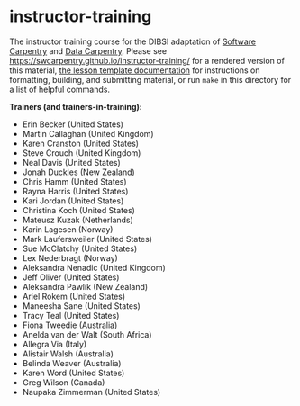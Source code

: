 instructor-training
===================

The instructor training course for the DIBSI adaptation of [Software Carpentry][swc-site] and [Data Carpentry][dc-site].
Please see <https://swcarpentry.github.io/instructor-training/> for a rendered version of this material,
[the lesson template documentation][lesson-example]
for instructions on formatting, building, and submitting material,
or run `make` in this directory for a list of helpful commands.


**Trainers (and trainers-in-training):**

*   Erin Becker (United States)
*   Martin Callaghan (United Kingdom)
*   Karen Cranston (United States)
*   Steve Crouch (United Kingdom)
*   Neal Davis (United States)
*   Jonah Duckles (New Zealand)
*   Chris Hamm (United States)
*   Rayna Harris (United States)
*   Kari Jordan (United States)
*   Christina Koch (United States)
*   Mateusz Kuzak (Netherlands)
*   Karin Lagesen (Norway)
*   Mark Laufersweiler (United States)
*   Sue McClatchy (United States)
*   Lex Nederbragt (Norway)
*   Aleksandra Nenadic (United Kingdom)
*   Jeff Oliver (United States)
*   Aleksandra Pawlik (New Zealand)
*   Ariel Rokem (United States)
*   Maneesha Sane (United States)
*   Tracy Teal (United States)
*   Fiona Tweedie (Australia)
*   Anelda van der Walt (South Africa)
*   Allegra Via (Italy)
*   Alistair Walsh (Australia)
*   Belinda Weaver (Australia)
*   Karen Word (United States)
*   Greg Wilson (Canada)
*   Naupaka Zimmerman (United States)

[dc-site]: http://datacarpentry.org
[lesson-example]: https://swcarpentry.github.io/lesson-example
[swc-site]: http://software-carpentry.org

